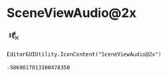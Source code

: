 # SceneViewAudio@2x
![](/img/SceneViewAudio@2x.png)

``` CSharp
EditorGUIUtility.IconContent("SceneViewAudio@2x")
```
```
-5860017013100478350
```
